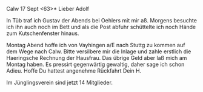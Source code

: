  Calw 17 Sept <63>*
Lieber Adolf

In Tüb traf ich Gustav der Abends bei Oehlers mit mir aß. Morgens besuchte ich ihn auch noch im Bett und als die Post abfuhr schüttelte ich noch Hände zum Kutschenfenster hinaus.

Montag Abend hoffe ich von Vayhingen a/E nach Stuttg zu kommen auf dem Wege nach Calw. Bitte versilbere mir die Inlage und zahle erstlich die Haeringsche Rechnung der Hausfrau. Das übrige Geld aber laß mich am Montag haben. Es pressirt gegenwärtig gewaltig, daher sage ich schon Adieu. Hoffe Du hattest angenehme Rückfahrt
 Dein H.

Im Jünglingsverein sind jetzt 14 Mitglieder.
